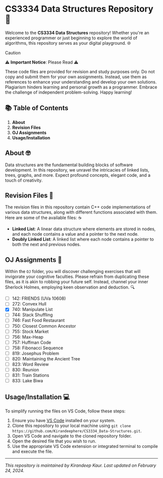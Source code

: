 # CS3334 Data Structures Repository 🌟

Welcome to the **CS3334 Data Structures** repository! Whether you're an experienced programmer or just beginning to explore the world of algorithms, this repository serves as your digital playground. 🌐

> [!CAUTION]
> ⚠️ **Important Notice**: Please Read ⚠️
> 
> These code files are provided for revision and study purposes only. Do not copy and submit them for your own assignments. Instead, use them as references to enhance your understanding and develop your own solutions. Plagiarism hinders learning and personal growth as a programmer. Embrace the challenge of independent problem-solving. Happy learning!

## 📚 Table of Contents

1. **About**
2. **Revision Files**
3. **OJ Assignments**
4. **Usage/Installation**

## About 🤓

Data structures are the fundamental building blocks of software development. In this repository, we unravel the intricacies of linked lists, trees, graphs, and more. Expect profound concepts, elegant code, and a touch of creativity.

## Revision Files 📝

The revision files in this repository contain C++ code implementations of various data structures, along with different functions associated with them. Here are some of the available files: ☕
-  **Linked List**: A linear data structure where elements are stored in nodes, and each node contains a value and a pointer to the next node.
- **Doubly Linked List**: A linked list where each node contains a pointer to both the next and previous nodes.

## OJ Assignments 🚀
Within the `OJ` folder, you will discover challenging exercises that will invigorate your cognitive faculties. Please refrain from duplicating these files, as it is akin to robbing your future self. Instead, channel your inner Sherlock Holmes, employing keen observation and deduction. 🔍

- [ ] 142: FRIENDS (UVa 10608)
- [ ] 272: Convex Hull
- [x] 740: Manipulate List
- [ ] 744: Stack Shuffling
- [ ] 746: Fast Food Restaurant
- [ ] 750: Closest Common Ancestor
- [ ] 755: Stock Market
- [ ] 756: Max-Heap
- [ ] 757: Huffman Code
- [ ] 758: Fibonacci Sequence
- [ ] 819: Josephus Problem
- [ ] 820: Maintaining the Ancient Tree
- [ ] 823: Word Review
- [ ] 830: Reunion
- [ ] 831: Train Stations
- [ ] 833: Lake Biwa

## Usage/Installation 💻

To simplify running the files on VS Code, follow these steps:

1. Ensure you have [VS Code](https://code.visualstudio.com/) installed on your system.
2. Clone this repository to your local machine using `git clone https://github.com/Kirandeephere/CS3334_Data-Structures.git`.
3. Open VS Code and navigate to the cloned repository folder.
5. Open the desired file that you wish to run.
6. Use the appropriate VS Code extension or integrated terminal to compile and execute the file.

---
*This repository is maintained by Kirandeep Kaur. Last updated on February 24, 2024.*
